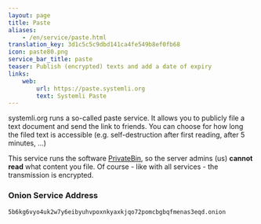 ```yaml
---
layout: page
title: Paste
aliases:
    - /en/service/paste.html
translation_key: 3d1c5c5c9dbd141ca4fe549b8ef0fb68
icon: paste80.png
service_bar_title: paste
teaser: Publish (encrypted) texts and add a date of expiry
links:
    web:
        url: https://paste.systemli.org
        text: Systemli Paste
---
```

systemli.org runs a so-called paste service. It allows you to publicly file a text document and send the link to friends. You can choose for how long the filed text is accessible (e.g. self-destruction after first reading, after 5 minutes, ...)

This service runs the software [PrivateBin](https://privatebin.info/), so the server admins (us) **cannot read** what content you file.
Of course - like with all services - the transmission is encrypted.

### Onion Service Address

```
5b6kg6vyo4uk2w7y6eibyuhvpoxnkyaxkjqo72pomcbgbqfmenas3eqd.onion
```
